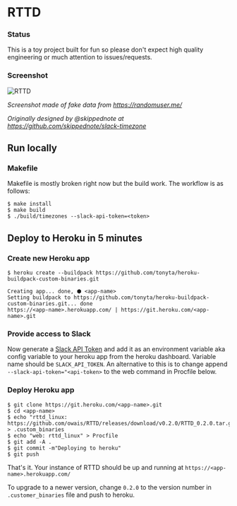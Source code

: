 # RTTD

### Status

This is a toy project built for fun so please don't expect high quality engineering or much attention to issues/requests.

### Screenshot 

![RTTD](https://cloud.githubusercontent.com/assets/46186/16180528/2e06e2d4-36a5-11e6-9ef1-99fd90a23ae5.png)

_Screenshot made of fake data from https://randomuser.me/_

_Originally designed by @skippednote at https://github.com/skippednote/slack-timezone_

## Run locally

### Makefile

Makefile is mostly broken right now but the build work. The workflow is as follows:

```
$ make install
$ make build
$ ./build/timezones --slack-api-token=<token>
```

## Deploy to Heroku in 5 minutes

### Create new Heroku app
```
$ heroku create --buildpack https://github.com/tonyta/heroku-buildpack-custom-binaries.git

Creating app... done, ⬢ <app-name>
Setting buildpack to https://github.com/tonyta/heroku-buildpack-custom-binaries.git... done
https://<app-name>.herokuapp.com/ | https://git.heroku.com/<app-name>.git
```

### Provide access to Slack
Now generate a [Slack API Token](https://get.slack.help/hc/en-us/articles/215770388-Creating-and-regenerating-API-tokens) and add it as an environment variable aka config variable to your heroku app from the heroku dashboard. Variable name should be `SLACK_API_TOKEN`. An alternative to this is to change append `--slack-api-token="<api-token>` to the web command in Procfile below.

### Deploy Heroku app
```
$ git clone https://git.heroku.com/<app-name>.git
$ cd <app-name>
$ echo "rttd_linux: https://github.com/owais/RTTD/releases/download/v0.2.0/RTTD_0.2.0.tar.gz" > .custom_binaries
$ echo "web: rttd_linux" > Procfile
$ git add -A .
$ git commit -m"Deploying to heroku"
$ git push
```

That's it. Your instance of RTTD should be up and running at `https://<app-name>.herokuapp.com/`

To upgrade to a newer version, change `0.2.0` to the version number in `.customer_binaries` file and push to heroku.